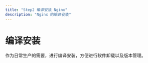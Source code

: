 ```yaml
---
title: "Step2 编译安装 Nginx"
description: "Nginx 的编译安装"
---
```


# 编译安装

作为日常生产的需要，进行编译安装，方便进行软件卸载以及版本管理。
